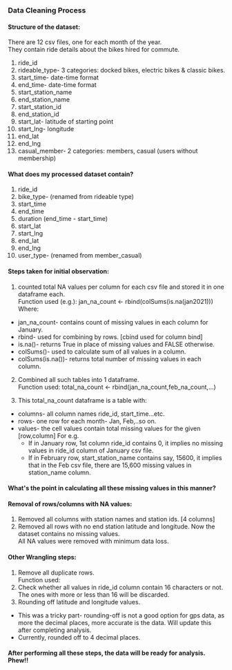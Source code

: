 ### Data Cleaning Process

#### Structure of the dataset:  
There are 12 csv files, one for each month of the year.  
They contain ride details about the bikes hired for commute.

1. ride_id
2. rideable_type- 3 categories: docked bikes, electric bikes & classic bikes.
3. start_time- date-time format
4. end_time- date-time format
5. start_station_name
6. end_station_name
7. start_station_id
8. end_station_id
9. start_lat- latitude of starting point
10. start_lng- longitude 
11. end_lat
12. end_lng
13. casual_member- 2 categories: members, casual (users without membership)

#### What does my processed dataset contain?
1. ride_id
2. bike_type- (renamed from rideable type)
3. start_time
4. end_time
5. duration (end_time - start_time)
6. start_lat
7. start_lng
8. end_lat
9. end_lng
10. user_type- (renamed from member_casual)

#### Steps taken for initial observation:
1. counted total NA values per column for each csv file and stored it in one dataframe each.  
Function used (e.g.): jan_na_count <- rbind(colSums(is.na(jan2021)))  
Where: 
  * jan_na_count- contains count of missing values in each column for January.
  * rbind- used for combining by rows. [cbind used for column bind]
  * is.na()- returns True in place of missing values and FALSE otherwise.
  * colSums()- used to calculate sum of all values in a column.
  * colSums(is.na())- returns total number of missing values in each column.  

2. Combined all such tables into 1 dataframe.  
Function used: total_na_count <- rbind(jan_na_count,feb_na_count,...)  

3. This total_na_count dataframe is a table with:
  * columns- all column names ride_id, start_time...etc.
  * rows- one row for each month- Jan, Feb,..so on.
  * values- the cell values contain total missing values for the given [row,column]
  For e.g.
    * If in January row, 1st column ride_id contains 0, it implies no missing values in ride_id column of January csv file.
    * If in February row, start_station_name contains say, 15600, it implies that in the Feb csv file, there are 15,600 missing values in station_name column.  
    
#### What's the point in calculating all these missing values in this manner?

#### Removal of rows/columns with NA values:
1. Removed all columns with station names and station ids. [4 columns]
2. Removed all rows with no end station latitude and longitude.
Now the dataset contains no missing values.  
All NA values were removed with minimum data loss. 

#### Other Wrangling steps:
1. Remove all duplicate rows.  
Function used: 
2. Check whether all values in ride_id column contain 16 characters or not.  
The ones with more or less than 16 will be discarded.  
3. Rounding off latitude and longitude values.
  * This was a tricky part- rounding-off is not a good option for gps data, as more the decimal places, more accurate is the data. Will update this after completing analysis.
  * Currently, rounded off to 4 decimal places.

#### After performing all these steps, the data will be ready for analysis. Phew!!